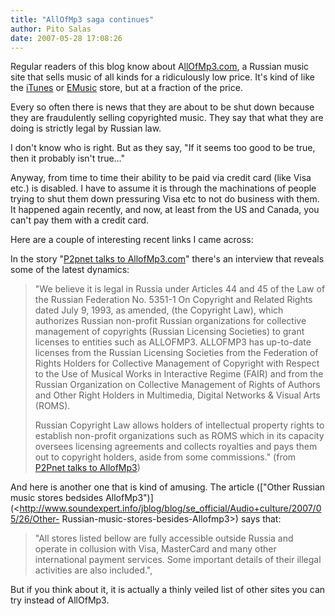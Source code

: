 ```yaml
---
title: "AllOfMp3 saga continues"
author: Pito Salas
date: 2007-05-28 17:08:26
---
```



Regular readers of this blog know about
A[llOfMp3.com](<http://www.allofmp3.com/>), a Russian music site that sells
music of all kinds for a ridiculously low price. It's kind of like the
[iTunes](<http://www.apple.com/itunes/store/>) or
[EMusic](<http://www.emusic.com>) store, but at a fraction of the price.

Every so often there is news that they are about to be shut down because they
are fraudulently selling copyrighted music. They say that what they are doing
is strictly legal by Russian law.

I don't know who is right. But as they say, "If it seems too good to be true,
then it probably isn't true…"

Anyway, from time to time their ability to be paid via credit card (like Visa
etc.) is disabled. I have to assume it is through the machinations of people
trying to shut them down pressuring Visa etc to not do business with them. It
happened again recently, and now, at least from the US and Canada, you can't
pay them with a credit card.

Here are a couple of interesting recent links I came across:

In the story "[P2pnet talks to AllofMp3.com](<http://p2pnet.net/story/12348>)"
there's an interview that reveals some of the latest dynamics:

> "We believe it is legal in Russia under Articles 44 and 45 of the Law of the
> Russian Federation No. 5351-1 On Copyright and Related Rights dated July 9,
> 1993, as amended, (the Copyright Law), which authorizes Russian non-profit
> Russian organizations for collective management of copyrights (Russian
> Licensing Societies) to grant licenses to entities such as ALLOFMP3.
> ALLOFMP3 has up-to-date licenses from the Russian Licensing Societies from
> the Federation of Rights Holders for Collective Management of Copyright with
> Respect to the Use of Musical Works in Interactive Regime (FAIR) and from
> the Russian Organization on Collective Management of Rights of Authors and
> Other Right Holders in Multimedia, Digital Networks & Visual Arts (ROMS).
>
> Russian Copyright Law allows holders of intellectual property rights to
> establish non-profit organizations such as ROMS which in its capacity
> oversees licensing agreements and collects royalties and pays them out to
> copyright holders, aside from some commissions." (from [P2Pnet talks to
> AllofMp3](<http://p2pnet.net/story/12348>))

And here is another one that is kind of amusing. The article (["Other Russian
music stores bedsides
AllofMp3")](<http://www.soundexpert.info/jblog/blog/se_official/Audio+culture/2007/05/26/Other-
Russian-music-stores-besides-Allofmp3>) says that:

> "All stores listed bellow are fully accessible outside Russia and operate in
> collusion with Visa, MasterCard and many other international payment
> services. Some important details of their illegal activities are also
> included.",

But if you think about it, it is actually a thinly veiled list of other sites
you can try instead of AllOfMp3.


